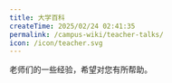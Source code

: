 ```yaml
---
title: 大学百科
createTime: 2025/02/24 02:41:35
permalink: /campus-wiki/teacher-talks/
icon: /icon/teacher.svg
---
```


老师们的一些经验，希望对您有所帮助。